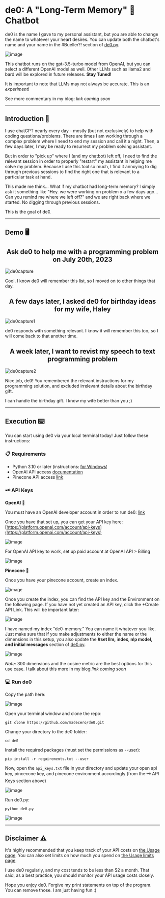 # de0: A "Long-Term Memory" 🧠 Chatbot

de0 is the name I gave to my personal assistant, but you are able to change the name to whatever your heart desires. You can update both the chatbot's name and your name in the #Bueller?! section of [de0.py](https://github.com/madecero/de0/blob/main/de0.py).

![image](https://github.com/madecero/de0/assets/59320522/fec1af71-31b5-4ec9-9919-13ff982fe9d7)

This chatbot runs on the gpt-3.5-turbo model from OpenAI, but you can select a different OpenAI model as well. Other LLMs such as llama2 and bard will be explored in future releases. **Stay Tuned!**

It is important to note that LLMs may not always be accurate. This is an *experiment!*

See more commentary in my blog: *link coming soon*

<hr/>

## Introduction 📜

I use chatGPT nearly every day - mostly (but not exclusively) to help with coding questions/problems. There are times I am working through a complex problem where I need to end my session and call it a night. Then, a few days later, I may be ready to resurrect my problem solving assistant.

But in order to "pick up" where I (and my chatbot) left off, I need to find the relevant session in order to properly "restart" my assistant in helping me solve my problem. Because I use this tool so much, I find it annoying to dig through previous sessions to find the right one that is relevant to a particular task at hand.

This made me think... What if my chatbot had long-term memory? I simply ask it something like "Hey. we were working on problem x a few days ago... Can you remind me where we left off?" and we are right back where we started. No digging through previous sessions.

This is the goal of de0.

<hr/>

## Demo 🖥️

<h2 align="center"> Ask de0 to help me with a programming problem on July 20th, 2023 </h2>

![de0capture](https://github.com/madecero/de0/assets/59320522/226c36d5-9bfe-4872-87c0-88233691b3f7)

Cool. I know de0 will remember this list, so I moved on to other things that day.

<h2 align="center"> A few days later, I asked de0 for birthday ideas for my wife, Haley </h2>

![de0capture1](https://github.com/madecero/de0/assets/59320522/8c6e2b56-f6c9-4fa8-ae42-68c3d4d26836)

de0 responds with something relevant. I know it will remember this too, so I will come back to that another time.

<h2 align="center"> A week later, I want to revist my speech to text programming problem </h2>

![de0capture2](https://github.com/madecero/de0/assets/59320522/d0a410e2-26e1-427e-badc-d208fd272fc0)

Nice job, de0! You remembered the relevant instructions for my programming solution, and excluded irrelevant details about the birthday gift.

I can handle the birthday gift. I know my wife better than you ;)
<hr/>

## Execution ⌨️

You can start using de0 via your local terminal today! Just follow these instructions:

### 📋 Requirements

  - Python 3.10 or later (instructions: [for Windows](https://www.tutorialspoint.com/how-to-install-python-in-windows))
  - OpenAI API access [documentation](https://platform.openai.com/docs/api-reference/introduction)
  - Pinecone API access [link](https://app.pinecone.io/)

### 🗝️ API Keys

**OpenAI** 🤖

You must have an OpenAI developer account in order to run de0: [link](https://platform.openai.com/signup)

Once you have that set up, you can get your API key here: [https://platform.openai.com/account/api-keys](https://platform.openai.com/account/api-keys)

![image](https://github.com/madecero/de0/assets/59320522/4ade5c2b-8879-4c49-9f78-b2568cb7d77d)

For OpenAI API key to work, set up paid account at OpenAI API > Billing

![image](https://github.com/madecero/de0/assets/59320522/db51251a-7d3b-4b45-a1f4-5f0782ea924b)

**Pinecone** 💾

Once you have your pinecone account, create an index.

![image](https://github.com/madecero/de0/assets/59320522/0a296b9e-217a-459e-a10f-07881d97c77f)

Once you create the index, you can find the API key and the Environment on the following page. If you have not yet created an API key, click the +Create API Link. This will be important later:

![image](https://github.com/madecero/de0/assets/59320522/7998cf03-75ac-4899-a28d-f491364f8909)


I have named my index "de0-memory." You can name it whatever you like. Just make sure that if you make adjustments to either the name or the dimensions in this setup, you also update the **#set llm, index, nlp model, and initial messages** section of [de0.py](https://github.com/madecero/de0/blob/main/de0.py).

![image](https://github.com/madecero/de0/assets/59320522/f22bb446-3711-4082-adfd-4e2b1cea6e1a)

*Note:* 300 dimensions and the cosine metric are the best options for this use case. I talk about this more in my blog *link coming soon*

### 💻 Run de0

Copy the path here:

![image](https://github.com/madecero/de0/assets/59320522/ecf537ea-17ab-47f2-aa58-fe2628820b19)

Open your terminal window and clone the repo:

```git clone https://github.com/madecero/de0.git```

Change your directory to the de0 folder:

```cd de0```

Install the required packages (must set the permissions as --user):

```pip install -r requirements.txt --user```

Now, open the ```api_keys.txt``` file in your directory and update your open api key, pincecone key, and pinecone environment accordingly (from the 🗝️ API Keys section above)

![image](https://github.com/madecero/de0/assets/59320522/9e70500c-d924-49e5-99fa-64e532a5b83f)

Run de0.py:

```python de0.py```


![image](https://github.com/madecero/de0/assets/59320522/4fff141a-8cf4-48b5-9d18-aa4dabf88987)

<hr/>

## Disclaimer ⚠️

It's highly recommended that you keep track of your API costs on [the Usage page](https://platform.openai.com/account/usage).
    You can also set limits on how much you spend on [the Usage limits page](https://platform.openai.com/account/billing/limits).

I use de0 regularly, and my cost tends to be less than $2 a month. That said, as a best practice, you should monitor your API usage costs closely.

Hope you enjoy de0. Forgive my print statements on top of the program. You can remove those. I am just having fun :)
